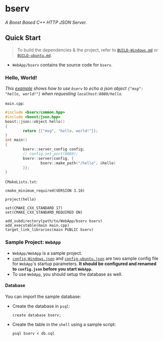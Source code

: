 # bserv

*A Boost Based C++ HTTP JSON Server.*


## Quick Start

> To build the dependencies & the project, refer to [`BUILD-Windows.md`](BUILD-Windows.md) or [`BUILD-ubuntu.md`](BUILD-ubuntu.md).

- `WebApp/bserv` contains the source code for `bserv`.


### Hello, World!

*This [example](examples/hello-world) shows how to use `bserv` to echo a json object `{"msg": "hello, world!"}` when requesting `localhost:8080/hello`.*

`main.cpp`:
```C++
#include <bserv/common.hpp>
#include <boost/json.hpp>
boost::json::object hello()
{
        return {{"msg", "hello, world!"}};
}
int main()
{
        bserv::server_config config;
        // config.set_port(8080);
        bserv::server{config, {
                bserv::make_path("/hello", &hello)
        }};
}
```

`CMakeLists.txt`:
```
cmake_minimum_required(VERSION 3.10)

project(hello)

set(CMAKE_CXX_STANDARD 17)
set(CMAKE_CXX_STANDARD_REQUIRED ON)

add_subdirectory(path/to/WebApp/bserv bserv)
add_executable(main main.cpp)
target_link_libraries(main PUBLIC bserv)
```


### Sample Project: `WebApp`

- `WebApp/WebApp` is a sample project.
- [`config-Windows.json`](config-Windows.json) and [`config-ubuntu.json`](config-ubuntu.json) are two sample config file for `WebApp`'s startup parameters. **It should be configured and renamed to `config.json` before you start `WebApp`.**
- To use `WebApp`, you should setup the database as well.

#### Database

You can import the sample database:

- Create the database in `psql`:
  ```
  create database bserv;
  ```

- Create the table in the `shell` using a sample script:
  ```
  psql bserv < db.sql
  ```
